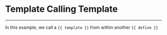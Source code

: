# Template Calling Template
---

In this example, we call a `{{ template }}` from within another  `{{ define }}`



